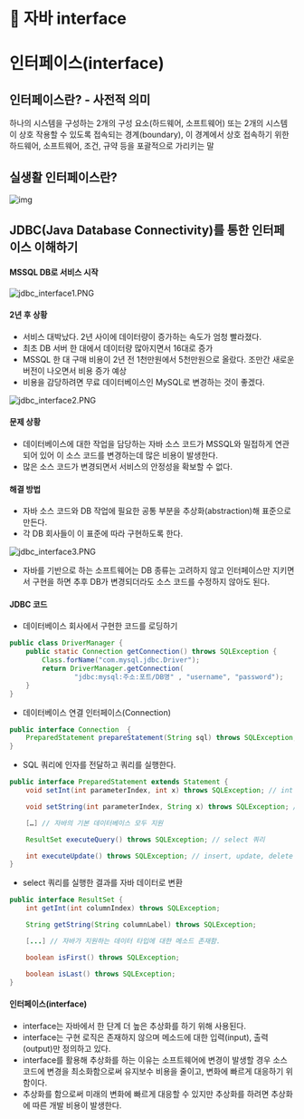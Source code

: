 # 📖 자바 interface

# 인터페이스(interface)

## 인터페이스란? - 사전적 의미

하나의 시스템을 구성하는 2개의 구성 요소(하드웨어, 소프트웨어) 또는 2개의 시스템이 상호 작용할 수 있도록 접속되는 경계(boundary), 이 경계에서 상호 접속하기 위한 하드웨어, 소프트웨어, 조건, 규약 등을 포괄적으로 가리키는 말

## 실생활 인터페이스란?

![img](https://upload.wikimedia.org/wikipedia/commons/d/d0/Steckdose.jpg)

## JDBC(Java Database Connectivity)를 통한 인터페이스 이해하기

#### MSSQL DB로 서비스 시작

![jdbc_interface1.PNG](https://firebasestorage.googleapis.com/v0/b/nextstep-real.appspot.com/o/lesson-attachments%2F-KpmXbBeLggcOryUBWwD%2Fjdbc_interface1.PNG?alt=media&token=4f790749-f92f-403d-8bbd-d2918db86521)

#### 2년 후 상황

- 서비스 대박났다. 2년 사이에 데이터량이 증가하는 속도가 엄청 빨라졌다.
- 최초 DB 서버 한 대에서 데이터량 많아지면서 16대로 증가
- MSSQL 한 대 구매 비용이 2년 전 1천만원에서 5천만원으로 올랐다. 조만간 새로운 버전이 나오면서 비용 증가 예상
- 비용을 감당하려면 무료 데이터베이스인 MySQL로 변경하는 것이 좋겠다.

![jdbc_interface2.PNG](https://firebasestorage.googleapis.com/v0/b/nextstep-real.appspot.com/o/lesson-attachments%2F-KpmXbBeLggcOryUBWwD%2Fjdbc_interface2.PNG?alt=media&token=6d3c122f-e87b-487a-bafc-762ebb66a67a)

#### 문제 상황

- 데이터베이스에 대한 작업을 담당하는 자바 소스 코드가 MSSQL와 밀접하게 연관되어 있어 이 소스 코드를 변경하는데 많은 비용이 발생한다.
- 많은 소스 코드가 변경되면서 서비스의 안정성을 확보할 수 없다.

#### 해결 방법

- 자바 소스 코드와 DB 작업에 필요한 공통 부분을 추상화(abstraction)해 표준으로 만든다.
- 각 DB 회사들이 이 표준에 따라 구현하도록 한다.

![jdbc_interface3.PNG](https://firebasestorage.googleapis.com/v0/b/nextstep-real.appspot.com/o/lesson-attachments%2F-KpmXbBeLggcOryUBWwD%2Fjdbc_interface3.PNG?alt=media&token=82259dd0-fe95-44f7-9b9b-ad0b59dec57e)

- 자바를 기반으로 하는 소프트웨어는 DB 종류는 고려하지 않고 인터페이스만 지키면서 구현을 하면 추후 DB가 변경되더라도 소스 코드를 수정하지 않아도 된다.

#### JDBC 코드

- 데이터베이스 회사에서 구현한 코드를 로딩하기

```java
public class DriverManager {
    public static Connection getConnection() throws SQLException {
        Class.forName("com.mysql.jdbc.Driver");
        return DriverManager.getConnection(
                "jdbc:mysql:주소:포트/DB명" , "username", "password");
    }
}
```

- 데이터베이스 연결 인터페이스(Connection)

```java
public interface Connection  {
    PreparedStatement prepareStatement(String sql) throws SQLException;
}
```

- SQL 쿼리에 인자를 전달하고 쿼리를 실행한다.

```java
public interface PreparedStatement extends Statement {
    void setInt(int parameterIndex, int x) throws SQLException; // int 값 전달

    void setString(int parameterIndex, String x) throws SQLException; // String 값 전달

    […] // 자바의 기본 데이터베이스 모두 지원

    ResultSet executeQuery() throws SQLException; // select 쿼리

    int executeUpdate() throws SQLException; // insert, update, delete 쿼리
}
```

- select 쿼리를 실행한 결과를 자바 데이터로 변환

```java
public interface ResultSet {
    int getInt(int columnIndex) throws SQLException;

    String getString(String columnLabel) throws SQLException;

    [...] // 자바가 지원하는 데이터 타입에 대한 메소드 존재함.

    boolean isFirst() throws SQLException;

    boolean isLast() throws SQLException;
}
```

#### 인터페이스(interface)

- interface는 자바에서 한 단계 더 높은 추상화를 하기 위해 사용된다.
- interface는 구현 로직은 존재하지 않으며 메소드에 대한 입력(input), 출력(output)만 정의하고 있다.
- interface를 활용해 추상화를 하는 이유는 소프트웨어에 변경이 발생할 경우 소스 코드에 변경을 최소화함으로써 유지보수 비용을 줄이고, 변화에 빠르게 대응하기 위함이다.
- 추상화를 함으로써 미래의 변화에 빠르게 대응할 수 있지만 추상화를 하려면 추상화에 따른 개발 비용이 발생한다.